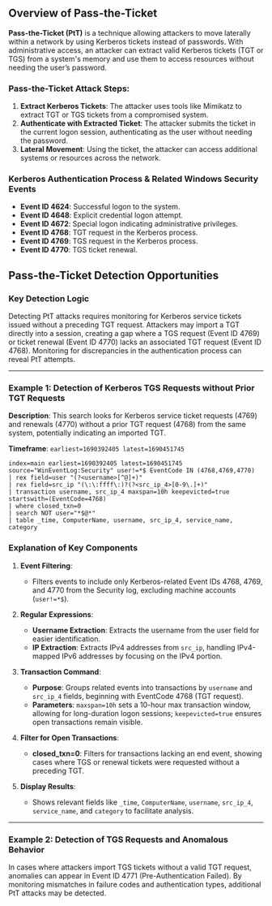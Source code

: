## Overview of Pass-the-Ticket

**Pass-the-Ticket (PtT)** is a technique allowing attackers to move laterally within a network by using Kerberos tickets instead of passwords. With administrative access, an attacker can extract valid Kerberos tickets (TGT or TGS) from a system's memory and use them to access resources without needing the user’s password.

### Pass-the-Ticket Attack Steps:
1. **Extract Kerberos Tickets**: The attacker uses tools like Mimikatz to extract TGT or TGS tickets from a compromised system.
2. **Authenticate with Extracted Ticket**: The attacker submits the ticket in the current logon session, authenticating as the user without needing the password.
3. **Lateral Movement**: Using the ticket, the attacker can access additional systems or resources across the network.

### Kerberos Authentication Process & Related Windows Security Events
- **Event ID 4624**: Successful logon to the system.
- **Event ID 4648**: Explicit credential logon attempt.
- **Event ID 4672**: Special logon indicating administrative privileges.
- **Event ID 4768**: TGT request in the Kerberos process.
- **Event ID 4769**: TGS request in the Kerberos process.
- **Event ID 4770**: TGS ticket renewal.

## Pass-the-Ticket Detection Opportunities

### Key Detection Logic
Detecting PtT attacks requires monitoring for Kerberos service tickets issued without a preceding TGT request. Attackers may import a TGT directly into a session, creating a gap where a TGS request (Event ID 4769) or ticket renewal (Event ID 4770) lacks an associated TGT request (Event ID 4768). Monitoring for discrepancies in the authentication process can reveal PtT attempts.

---

### Example 1: Detection of Kerberos TGS Requests without Prior TGT Requests

**Description**: This search looks for Kerberos service ticket requests (4769) and renewals (4770) without a prior TGT request (4768) from the same system, potentially indicating an imported TGT.

**Timeframe**: `earliest=1690392405 latest=1690451745`

```spl
index=main earliest=1690392405 latest=1690451745 source="WinEventLog:Security" user!=*$ EventCode IN (4768,4769,4770)
| rex field=user "(?<username>[^@]+)"
| rex field=src_ip "(\:\:ffff\:)?(?<src_ip_4>[0-9\.]+)"
| transaction username, src_ip_4 maxspan=10h keepevicted=true startswith=(EventCode=4768)
| where closed_txn=0
| search NOT user="*$@*"
| table _time, ComputerName, username, src_ip_4, service_name, category
```

### Explanation of Key Components

1. **Event Filtering**:
   - Filters events to include only Kerberos-related Event IDs 4768, 4769, and 4770 from the Security log, excluding machine accounts (`user!=*$`).

2. **Regular Expressions**:
   - **Username Extraction**: Extracts the username from the user field for easier identification.
   - **IP Extraction**: Extracts IPv4 addresses from `src_ip`, handling IPv4-mapped IPv6 addresses by focusing on the IPv4 portion.

3. **Transaction Command**:
   - **Purpose**: Groups related events into transactions by `username` and `src_ip_4` fields, beginning with EventCode 4768 (TGT request).
   - **Parameters**: `maxspan=10h` sets a 10-hour max transaction window, allowing for long-duration logon sessions; `keepevicted=true` ensures open transactions remain visible.

4. **Filter for Open Transactions**:
   - **closed_txn=0**: Filters for transactions lacking an end event, showing cases where TGS or renewal tickets were requested without a preceding TGT.

5. **Display Results**:
   - Shows relevant fields like `_time`, `ComputerName`, `username`, `src_ip_4`, `service_name`, and `category` to facilitate analysis.

---

### Example 2: Detection of TGS Requests and Anomalous Behavior

In cases where attackers import TGS tickets without a valid TGT request, anomalies can appear in Event ID 4771 (Pre-Authentication Failed). By monitoring mismatches in failure codes and authentication types, additional PtT attacks may be detected.